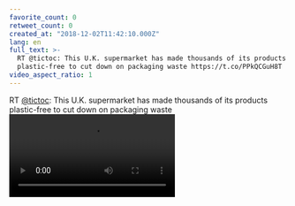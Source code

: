 ```yaml
---
favorite_count: 0
retweet_count: 0
created_at: "2018-12-02T11:42:10.000Z"
lang: en
full_text: >-
  RT @tictoc: This U.K. supermarket has made thousands of its products
  plastic-free to cut down on packaging waste https://t.co/PPkQCGuH8T
video_aspect_ratio: 1
---
```


RT [@tictoc](https://twitter.com/tictoc): This U.K. supermarket has made
thousands of its products plastic-free to cut down on packaging waste
![Embedded Video](https://twitter-media-coderbyheart.s3.eu-north-1.amazonaws.com/1069195011684802561-CyNX0vHqDXYc3rZd.mp4)
